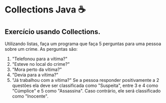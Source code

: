 # Collections Java ☕

## Exercício usando Collections.

Utilizando listas, faça um programa que faça 5 perguntas para uma pessoa sobre um crime. As perguntas são:
1. "Telefonou para a vítima?"
2. "Esteve no local do crime?"
3. "Mora perto da vítima?"
4. "Devia para a vítima?"
5. "Já trabalhou com a vítima?"
Se a pessoa responder positivamente a 2 questões ela deve ser classificada como "Suspeita", entre 3 e 4 como
"Cúmplice" e 5 como "Assassina". Caso contrário, ele será classificado como "Inocente".
